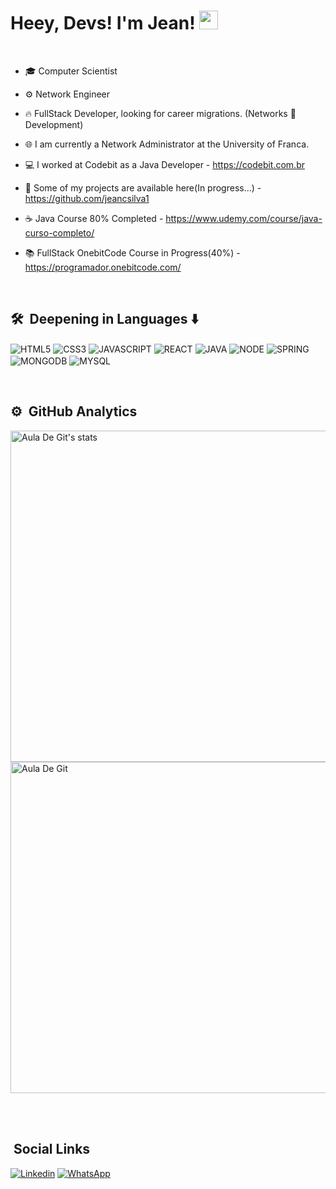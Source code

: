 <h1>Heey, Devs! I'm Jean!
<img src="https://raw.githubusercontent.com/kaueMarques/kauemarques/master/hi.gif" width="30px"></h1>

<br>

- 🎓 Computer Scientist 

- ⚙ Network Engineer 

- 🔥 FullStack Developer, looking for career migrations. (Networks 🔁 Development)

- 🌐 I am currently a Network Administrator at the University of Franca.

- 💻 I worked at Codebit as a Java Developer - https://codebit.com.br

- 🤖 Some of my projects are available here(In progress...) - https://github.com/jeancsilva1

- ☕ Java Course 80% Completed - https://www.udemy.com/course/java-curso-completo/

- 📚 FullStack OnebitCode Course in Progress(40%) - https://programador.onebitcode.com/

 <br>
 
## 🛠 &nbsp;Deepening in Languages ⬇

<img align="center" alt="HTML5" 
src="https://img.shields.io/badge/HTML5-E34F26?style=for-the-badge&logo=html5&logoColor=white">
<img align="center" alt="CSS3" 
src="https://img.shields.io/badge/CSS3-1572B6?style=for-the-badge&logo=css3&logoColor=white">
<img align="center" alt="JAVASCRIPT" 
src="https://img.shields.io/badge/JavaScript-F7DF1E?style=for-the-badge&logo=javascript&logoColor=black">
<img align="center" alt="REACT" 
src="https://img.shields.io/badge/React-20232A?style=for-the-badge&logo=react&logoColor=61DAFB">
<img align="center" alt="JAVA" 
src="https://img.shields.io/badge/Java-ED8B00?style=for-the-badge&logo=java&logoColor=white">
<img align="center" alt="NODE"
src="https://img.shields.io/badge/Node.js-43853D?style=for-the-badge&logo=node.js&logoColor=white">
<img align="center" alt="SPRING"
src="https://img.shields.io/badge/Spring-6DB33F?style=for-the-badge&logo=spring&logoColor=white">
<img align="center" alt="MONGODB"
src="https://img.shields.io/badge/MongoDB-4EA94B?style=for-the-badge&logo=mongodb&logoColor=white">
 <img align="center" alt="MYSQL"
src="https://img.shields.io/badge/MySQL-00000F?style=for-the-badge&logo=mysql&logoColor=white">

<br>

     
   ## ⚙️ &nbsp;GitHub Analytics

<p align="left">

<img width="530em" src="https://github-readme-stats.vercel.app/api?username=jeancsilva1&show_icons=true&theme=synthwave" alt="Aula De Git's stats"/>
  
<img width="530em" src="https://github-readme-stats.vercel.app/api/top-langs/?username=jeancsilva1&layout=compact&theme=synthwave" alt="Aula De Git"/>
</p>

<br><br>

## &nbsp;Social Links

[![Linkedin](https://img.shields.io/badge/LinkedIn-0077B5?style=for-the-badge&logo=linkedin&logoColor=white)](https://www.linkedin.com/in/jean-c-silva-083552236/)
[![WhatsApp](https://img.shields.io/badge/WhatsApp-25D366?style=for-the-badge&logo=whatsapp&logoColor=white)](https://wa.me/5516988469324) 
